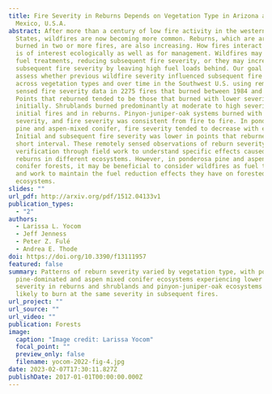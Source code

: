 ```yaml
---
title: Fire Severity in Reburns Depends on Vegetation Type in Arizona and New
  Mexico, U.S.A.
abstract: After more than a century of low fire activity in the western United
  States, wildfires are now becoming more common. Reburns, which are areas
  burned in two or more fires, are also increasing. How fires interact over time
  is of interest ecologically as well as for management. Wildfires may act as
  fuel treatments, reducing subsequent fire severity, or they may increase
  subsequent fire severity by leaving high fuel loads behind. Our goal was to
  assess whether previous wildfire severity influenced subsequent fire severity
  across vegetation types and over time in the Southwest U.S. using remotely
  sensed fire severity data in 2275 fires that burned between 1984 and 2019.
  Points that reburned tended to be those that burned with lower severity
  initially. Shrublands burned predominantly at moderate to high severity in
  initial fires and in reburns. Pinyon-juniper-oak systems burned with mixed
  severity, and fire severity was consistent from fire to fire. In ponderosa
  pine and aspen-mixed conifer, fire severity tended to decrease with each fire.
  Initial and subsequent fire severity was lower in points that reburned after a
  short interval. These remotely sensed observations of reburn severity need
  verification through field work to understand specific effects caused by
  reburns in different ecosystems. However, in ponderosa pine and aspen-mixed
  conifer forests, it may be beneficial to consider wildfires as fuel treatments
  and work to maintain the fuel reduction effects they have on forested
  ecosystems.
slides: ""
url_pdf: http://arxiv.org/pdf/1512.04133v1
publication_types:
  - "2"
authors:
  - Larissa L. Yocom
  - Jeff Jenness
  - Peter Z. Fulé
  - Andrea E. Thode
doi: https://doi.org/10.3390/f13111957
featured: false
summary: Patterns of reburn severity varied by vegetation type, with ponderosa
  pine-dominated and aspen mixed conifer ecosystems experiencing lower fire
  severity in reburns and shrublands and pinyon-juniper-oak ecosystems more
  likely to burn at the same severity in subsequent fires.
url_project: ""
url_source: ""
url_video: ""
publication: Forests
image:
  caption: "Image credit: Larissa Yocom"
  focal_point: ""
  preview_only: false
  filename: yocom-2022-fig-4.jpg
date: 2023-02-07T17:30:11.827Z
publishDate: 2017-01-01T00:00:00.000Z
---
```

